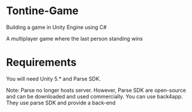 # Tontine-Game
Building a game in Unity Engine using C#

A multiplayer game where the last person standing wins

# Requirements
You will need Unity 5.* and Parse SDK.

Note: Parse no longer hosts server. However, Parse SDK are open-source and can be downloaded and used commercially. You can use back4app. They use parse SDK and provide a back-end
